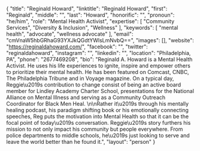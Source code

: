 {
  "title": "Reginald Howard",
  "linktitle": "Reginald Howard",
  "first": "Reginald",
  "middle": "",
  "last": "Howard",
  "honorific": "",
  "pronoun": "he/him",
  "role": "Mental Health Activist",
  "expertise": [
    "Community Services",
    "Diversity & Inclusion",
    "Wellness"
  ],
  "keywords": [
    "mental health",
    "advocate",
    "wellness advocate"
  ],
  "email": "cmVnaW5hbGRhaG93YXJkQGdtYWlsLmNvbQ==",
  "images": [],
  "website": "https://reginaldahoward.com/",
  "facebook": "",
  "twitter": "reginaldahoward",
  "instagram": "",
  "linkedin": "",
  "location": "Philadelphia, PA",
  "phone": "2677469208",
  "bio": "Reginald A. Howard is a Mental Health Activist. He uses his life experiences to ignite, inspire and empower others to prioritize their mental health. He has been featured on Comcast, CNBC, The Philadelphia Tribune and in Voyage magazine. On a typical day, Reggie\u2019s contribution to change consist of being an active board member for Lindley Academy Charter School, presentations for the National Alliance on Mental Illness and serving as a Community Outreach Coordinator for Black Men Heal. \n\nRather it\u2019s through his mentally healing podcast, his paradigm shifting book or his emotionally connecting speeches, Reg puts the motivation into Mental Health so that it can be the focal point of today\u2019s conversation. Reggie\u2019s story furthers his mission to not only impact his community but people everywhere. From police departments to middle schools, he\u2019s just looking to serve and leave the world better than he found it.",
  "layout": "person"
}